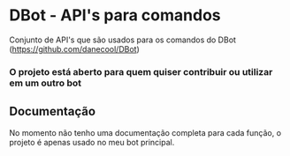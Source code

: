 # DBot - API's para comandos
Conjunto de API's que são usados para os comandos do DBot (https://github.com/danecool/DBot)

### O projeto está aberto para quem quiser contribuir ou utilizar em um outro bot

## Documentação
No momento não tenho uma documentação completa para cada função, o projeto é apenas usado no meu bot principal.
